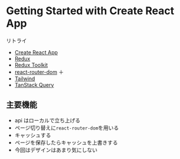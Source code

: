 # Getting Started with Create React App

リトライ

-   [Create React App](https://github.com/facebook/create-react-app)
-   [Redux](https://redux.js.org/)
-   [Redux Toolkit](https://redux-toolkit.js.org/)
-   [react-router-dom](https://v5.reactrouter.com/web/guides/quick-start)
    ＋
-   [Tailwind](https://tailwindcss.com/)
-   [TanStack Query](https://tanstack.com/query/v4)

## 主要機能

-   api はローカルで立ち上げる
-   ページ切り替えに`react-router-dom`を用いる
-   キャッシュする
-   ページを保存したらキャッシュを上書きする
-   今回はデザインはあまり気にしない
